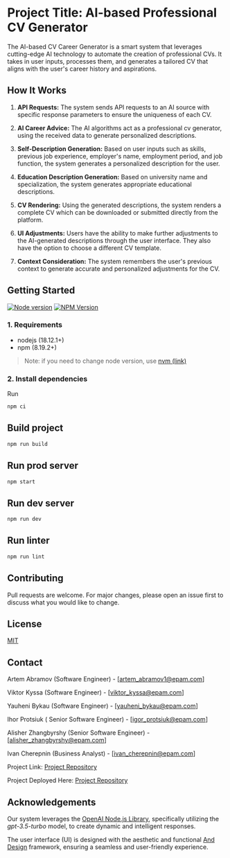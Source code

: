 # Project Title: AI-based Professional CV Generator

The AI-based CV Career Generator is a smart system that leverages cutting-edge AI technology to automate the creation of professional CVs. It takes in user inputs, processes them, and generates a tailored CV that aligns with the user's career history and aspirations.

## How It Works

1. **API Requests:** The system sends API requests to an AI source with specific response parameters to ensure the uniqueness of each CV.

2. **AI Career Advice:** The AI algorithms act as a professional cv generator, using the received data to generate personalized descriptions.

3. **Self-Description Generation:** Based on user inputs such as skills, previous job experience, employer's name, employment period, and job function, the system generates a personalized description for the user.

4. **Education Description Generation:** Based on university name and specialization, the system generates appropriate educational descriptions.

5. **CV Rendering:** Using the generated descriptions, the system renders a complete CV which can be downloaded or submitted directly from the platform.

6. **UI Adjustments:** Users have the ability to make further adjustments to the AI-generated descriptions through the user interface. They also have the option to choose a different CV template.

7. **Context Consideration:** The system remembers the user's previous context to generate accurate and personalized adjustments for the CV.

## Getting Started
[![Node version](https://img.shields.io/badge/node-18.12.1-brightgreen)]()
[![NPM Version](https://img.shields.io/badge/npm-8.19.2-blue)]()

### 1. Requirements

- nodejs (18.12.1+)
- npm (8.19.2+)

> Note: if you need to change node version, use [nvm (link)](https://github.com/nvm-sh/nvm)

### 2. Install dependencies

Run
```sh
npm ci
```

## Build project

```sh
npm run build
```

## Run prod server

```sh
npm start
```

## Run dev server

```sh
npm run dev
```

## Run linter

```sh
npm run lint
```

## Contributing

Pull requests are welcome. For major changes, please open an issue first to discuss what you would like to change.

## License

[MIT](https://choosealicense.com/licenses/mit/)

## Contact

Artem Abramov (Software Engineer) - [artem_abramov1@epam.com]

Viktor Kyssa (Software Engineer) - [viktor_kyssa@epam.com]

Yauheni Bykau (Software Engineer) - [yauheni_bykau@epam.com]

Ihor Protsiuk ( Senior Software Engineer) - [igor_protsiuk@epam.com]

Alisher Zhangbyrshy (Senior Software Engineer) - [alisher_zhangbyrshy@epam.com]

Ivan Cherepnin (Business Analyst) - [ivan_cherepnin@epam.com]

Project Link: [Project Repository](https://github.com/artabr/ai-cv-builder)

Project Deployed Here: [Project Repository](https://ai-cv-builder-production.up.railway.app/)

## Acknowledgements

Our system leverages the [OpenAI Node.js Library](https://www.npmjs.com/package/openai), specifically utilizing the _gpt-3.5-turbo_ model, to create dynamic and intelligent responses.

The user interface (UI) is designed with the aesthetic and functional [And Design](https://ant.design/) framework, ensuring a seamless and user-friendly experience.
